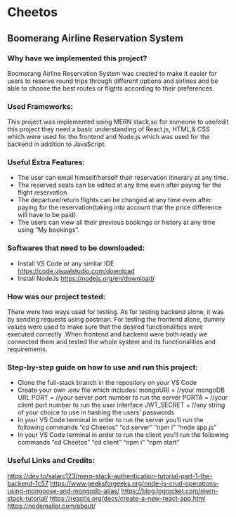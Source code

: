 # Cheetos

## Boomerang Airline Reservation System 

### Why have we implemented this project?
Boomerang Airline Reservation System was created to make it easier for users to reserve round trips through different options and airlines and be able to choose the best routes or flights according to their preferences.


### Used Frameworks:
This project was implemented using MERN stack,so for someone to use/edit this project they need a basic understanding of React.js, HTML,& CSS which were used for the frontend and Node.js  which was used for the backend in addition to JavaScript.

### Useful Extra Features:
* The user can email himself/herself their reservation itinerary at any time.
* The reserved seats can be edited at any time even after paying for the flight reservation.
* The departure/return flights can be changed at any time even after paying for the reservation(taking into account that the price difference will have to be paid).
* The users can view all their previous bookings or history at any time using “My bookings”.

### Softwares that need to be downloaded:
* Install VS Code or any similar IDE https://code.visualstudio.com/download 
* Install NodeJs  https://nodejs.org/en/download/ 

### How was our project tested:
There were two ways used for testing. As for testing backend alone,  it was by sending requests using postman. For testing the frontend alone, dummy values were used to make sure that the desired functionalities were executed correctly .When frontend and backend were both ready we connected them and tested the whole system and its functionalities and requirements.


### Step-by-step guide on how to use and run this project:
* Clone the full-stack branch in the repository on your VS Code 
* Create your own .env file which includes: 
mongoURI = //your mongoDB URL
PORT = //your server port number to run the server
PORTA = //your client port number to run the user interface
JWT_SECRET = //any string of your choice to use in hashing the users’ passwords
* In your VS Code terminal in order to run the server you’ll run the following commands
“cd Cheetos”
“cd server”
“npm i”
“node app.js”
* In your VS Code terminal in order to run the client you’ll run the following commands
“cd Cheetos”
“cd client”
“npm i”
“npm start”

### Useful Links and Credits:
https://dev.to/salarc123/mern-stack-authentication-tutorial-part-1-the-backend-1c57
https://www.geeksforgeeks.org/node-js-crud-operations-using-mongoose-and-mongodb-atlas/ 
https://blog.logrocket.com/mern-stack-tutorial/ 
https://reactjs.org/docs/create-a-new-react-app.html 
https://nodemailer.com/about/
